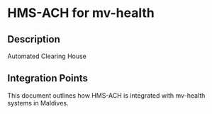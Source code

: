 # HMS-ACH for mv-health

## Description

Automated Clearing House

## Integration Points

This document outlines how HMS-ACH is integrated with mv-health systems in Maldives.
